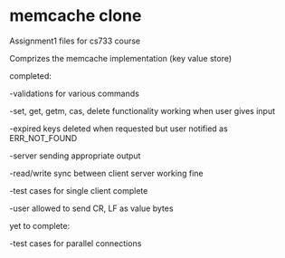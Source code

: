# memcache clone

Assignment1 files for cs733 course

Comprizes the memcache implementation (key value store)

completed:

-validations for various commands

-set, get, getm, cas, delete functionality working when user gives input

-expired keys deleted when requested but user notified as ERR_NOT_FOUND

-server sending appropriate output

-read/write sync between client server working fine

-test cases for single client complete

-user allowed to send CR, LF as value bytes

yet to complete:

-test cases for parallel connections
